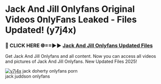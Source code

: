 # Jack And Jill Onlyfans Original Videos 0nlyFans Leaked - Files Updated! (y7j4x)

<h3>🔴 CLICK HERE 🌐==►► <a href="https://tinyurl.com/ms9xzufz" rel="nofollow">Jack And Jill Onlyfans Updated Files</a></h3>

Get Jack And Jill Onlyfans and all content. Now you can access all videos and pictures of Jack And Jill Onlyfans. New Updated Files 2025!

[![y7j4x](https://i.imgur.com/ppqm5kG.gif)](https://tinyurl.com/ms9xzufz)
jack doherty onlyfans porn<br>
jack juddson onlyfans